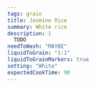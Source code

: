 ```yaml
---
tags: grain
title: Jasmine Rice
summary: White rice
description: |
  TODO
needToWash: "MAYBE"
liquidToGrain: "1:1"
liquidToGrainMarkers: true
setting: "White"
expectedCookTime: 90
---
```

